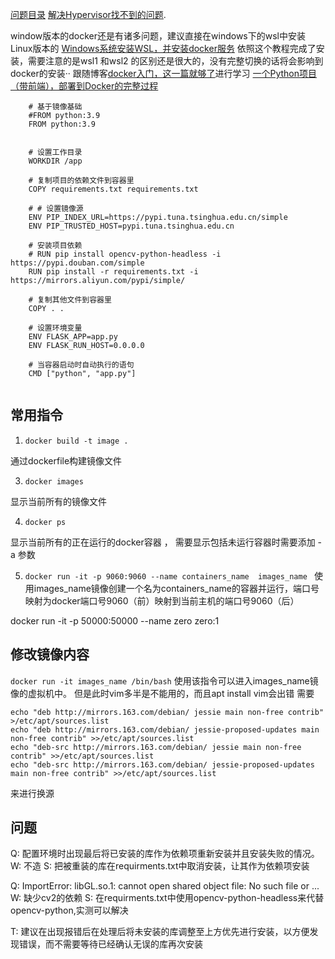 [问题目录](https://blog.csdn.net/MrChenLen/article/details/130277406?ops_request_misc=%257B%2522request%255Fid%2522%253A%2522169828320416800182133541%2522%252C%2522scm%2522%253A%252220140713.130102334..%2522%257D&request_id=169828320416800182133541&biz_id=0&utm_medium=distribute.pc_search_result.none-task-blog-2~all~sobaiduend~default-2-130277406-null-null.142^v96^pc_search_result_base4&utm_term=Docker%20Desktop%20is%20unable%20to%20detect%20a%20Hypervisor.&spm=1018.2226.3001.4187)
[解决Hypervisor找不到的问题](https://blog.csdn.net/weixin_37695006/article/details/91589895?ops_request_misc=%257B%2522request%255Fid%2522%253A%2522169828329516800192279831%2522%252C%2522scm%2522%253A%252220140713.130102334..%2522%257D&request_id=169828329516800192279831&biz_id=0&utm_medium=distribute.pc_search_result.none-task-blog-2~all~top_positive~default-1-91589895-null-null.142^v96^pc_search_result_base4&utm_term=hyper-v&spm=1018.2226.3001.4187).

window版本的docker还是有诸多问题，建议直接在windows下的wsl中安装Linux版本的
[Windows系统安装WSL，并安装docker服务](https://blog.csdn.net/xiaohuaidan007/article/details/130160286)
依照这个教程完成了安装，需要注意的是wsl1 和wsl2 的区别还是很大的，没有完整切换的话将会影响到docker的安装··
跟随博客[docker入门，这一篇就够了](https://blog.csdn.net/m0_61503020/article/details/125456520?ops_request_misc=%257B%2522request%255Fid%2522%253A%2522169828105816800226540472%2522%252C%2522scm%2522%253A%252220140713.130102334..%2522%257D&request_id=169828105816800226540472&biz_id=0&utm_medium=distribute.pc_search_result.none-task-blog-2~all~top_positive~default-2-125456520-null-null.142^v96^pc_search_result_base4&utm_term=docker&spm=1018.2226.3001.4187)进行学习
[一个Python项目（带前端），部署到Docker的完整过程](https://blog.csdn.net/u013282737/article/details/85233408)

```
    # 基于镜像基础
    #FROM python:3.9
    FROM python:3.9
    
    
    # 设置工作目录
    WORKDIR /app

    # 复制项目的依赖文件到容器里
    COPY requirements.txt requirements.txt

    # # 设置镜像源
    ENV PIP_INDEX_URL=https://pypi.tuna.tsinghua.edu.cn/simple
    ENV PIP_TRUSTED_HOST=pypi.tuna.tsinghua.edu.cn

    # 安装项目依赖
    # RUN pip install opencv-python-headless -i https://pypi.douban.com/simple
    RUN pip install -r requirements.txt -i https://mirrors.aliyun.com/pypi/simple/ 

    # 复制其他文件到容器里
    COPY . .

    # 设置环境变量
    ENV FLASK_APP=app.py
    ENV FLASK_RUN_HOST=0.0.0.0

    # 当容器启动时自动执行的语句
    CMD ["python", "app.py"]


```

## 常用指令

1. `docker build -t image . `
   
通过dockerfile构建镜像文件

3. `docker images `
   
显示当前所有的镜像文件

4. `docker ps `
   
显示当前所有的正在运行的docker容器 ， 需要显示包括未运行容器时需要添加 -a 参数

5. `docker run -it -p 9060:9060 --name containers_name  images_name `
使用images_name镜像创建一个名为containers_name的容器并运行，端口号映射为docker端口号9060（前）映射到当前主机的端口号9060（后）

docker run -it -p 50000:50000 --name zero zero:1
## 修改镜像内容
`docker run -it images_name /bin/bash`
使用该指令可以进入images_name镜像的虚拟机中。
但是此时vim多半是不能用的，而且apt install vim会出错
需要
```
echo "deb http://mirrors.163.com/debian/ jessie main non-free contrib" >/etc/apt/sources.list
echo "deb http://mirrors.163.com/debian/ jessie-proposed-updates main non-free contrib" >>/etc/apt/sources.list
echo "deb-src http://mirrors.163.com/debian/ jessie main non-free contrib" >>/etc/apt/sources.list
echo "deb-src http://mirrors.163.com/debian/ jessie-proposed-updates main non-free contrib" >>/etc/apt/sources.list
```
来进行换源
## 问题
Q: 配置环境时出现最后将已安装的库作为依赖项重新安装并且安装失败的情况。
W: 不造
S: 把被重装的库在requirments.txt中取消安装，让其作为依赖项安装

Q: ImportError: libGL.so.1: cannot open shared object file: No such file or ...
W: 缺少cv2的依赖
S: 在requirments.txt中使用opencv-python-headless来代替opencv-python,实测可以解决

T: 建议在出现报错后在处理后将未安装的库调整至上方优先进行安装，以方便发现错误，而不需要等待已经确认无误的库再次安装

